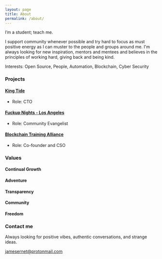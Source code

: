 ```yaml
---
layout: page
title: About
permalink: /about/
---
```


I’m a student; teach me. 

I support community whenever possible and try hard to focus as must positive energy as I can muster to the people and groups around me. I'm always looking for new inspiration, mentors and mentees and believes in the principles of working hard, giving back and being kind.

Interests: Open Source, People, Automation, Blockchain, Cyber Security

### Projects

#### [King Tide](https://kingtide.la)
- Role: CTO

#### [Fuckup Nights - Los Angeles](https://fuckupnights.la)
- Role: Community Evangelist

#### [Blockchain Training Alliance](https://blockchaintrainingalliance.com)
- Role: Co-founder and CSO

### Values

#### Continual Growth
#### Adventure
#### Transparency
#### Community
#### Freedom

### Contact me

Always looking for positive vibes, authentic conversations, and strange ideas. 

[jamesernet@protonmail.com](mailto:jamesernet@protonmail.com)